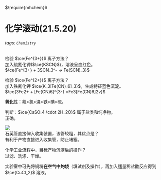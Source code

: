 $\require{mhchem}$

# 化学滚动(21.5.20)

###### tags: `Chemistry`

检验 $\ce{Fe^{3+}}$ 离子方法？  
加入硫氰化钾($\ce{KSCN}$)，溶液呈血红色。  
$\ce{Fe^{3+} + 3SCN_3^- -> Fe(SCN)_3}$

检验 $\ce{Fe^{2+}}$ 离子方法？  
加入铁氰化钾 $\ce{K_3[Fe(CN)_6]_3}$，生成特征蓝色沉淀。  
$\ce{3Fe2+ + [Fe(CN)6]^{3-} =Fe3[Fe(CN)6]2v}$

**氧化**性：氟>氯>溴>铁>碘>硫。

判断：$\ce{CaSO_4 \cdot 2H_2O}$ 属于盐类和纯净物。  
正确。

![](https://i.imgur.com/yvs2OnG.png)<br>石英管直接伸入收集装置，该管较粗，其优点是？  
有利于产物直接进入收集管，防止堵塞。

化学工业流程中，目标产物沉淀后的操作？  
过滤、洗涤、干燥。

实验室中可先将铜粉**在空气中灼烧**（填试剂及操作），再加入适量稀盐酸反应得到 $\ce{CuCl_2}$ 溶液。